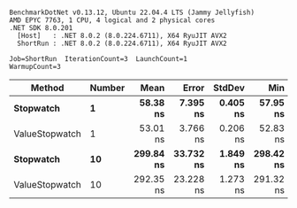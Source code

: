 ```

BenchmarkDotNet v0.13.12, Ubuntu 22.04.4 LTS (Jammy Jellyfish)
AMD EPYC 7763, 1 CPU, 4 logical and 2 physical cores
.NET SDK 8.0.201
  [Host]   : .NET 8.0.2 (8.0.224.6711), X64 RyuJIT AVX2
  ShortRun : .NET 8.0.2 (8.0.224.6711), X64 RyuJIT AVX2

Job=ShortRun  IterationCount=3  LaunchCount=1  
WarmupCount=3  

```
| Method         | Number | Mean      | Error     | StdDev   | Min       | Max       | Gen0   | Allocated |
|--------------- |------- |----------:|----------:|---------:|----------:|----------:|-------:|----------:|
| **Stopwatch**      | **1**      |  **58.38 ns** |  **7.395 ns** | **0.405 ns** |  **57.95 ns** |  **58.75 ns** | **0.0005** |      **40 B** |
| ValueStopwatch | 1      |  53.01 ns |  3.766 ns | 0.206 ns |  52.83 ns |  53.24 ns |      - |         - |
| **Stopwatch**      | **10**     | **299.84 ns** | **33.732 ns** | **1.849 ns** | **298.42 ns** | **301.93 ns** | **0.0005** |      **40 B** |
| ValueStopwatch | 10     | 292.35 ns | 23.228 ns | 1.273 ns | 291.32 ns | 293.78 ns |      - |         - |
